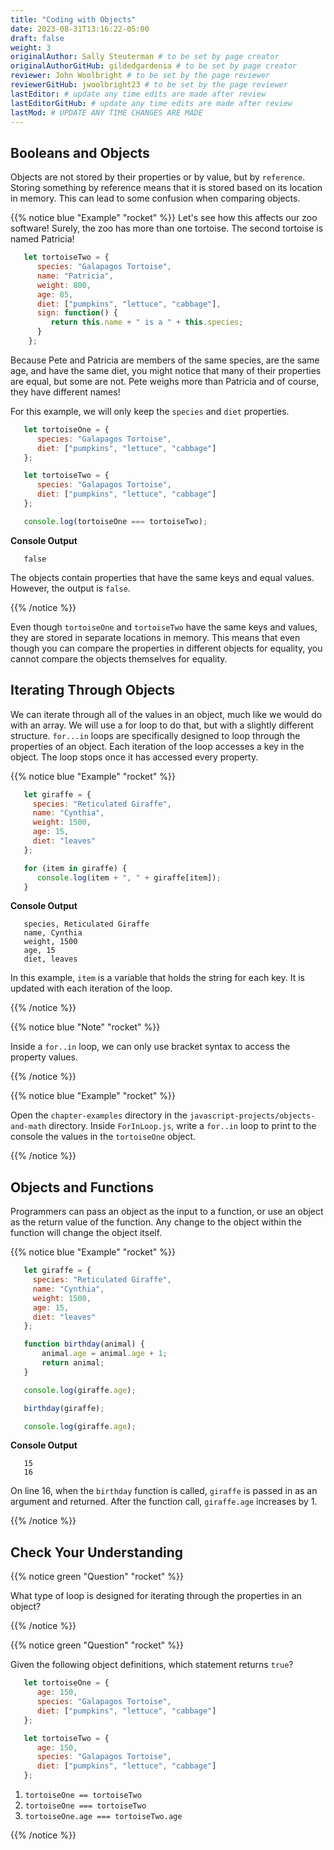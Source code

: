 ```yaml
---
title: "Coding with Objects"
date: 2023-08-31T13:16:22-05:00
draft: false
weight: 3
originalAuthor: Sally Steuterman # to be set by page creator
originalAuthorGitHub: gildedgardenia # to be set by page creator
reviewer: John Woolbright # to be set by the page reviewer
reviewerGitHub: jwoolbright23 # to be set by the page reviewer
lastEditor: # update any time edits are made after review
lastEditorGitHub: # update any time edits are made after review
lastMod: # UPDATE ANY TIME CHANGES ARE MADE
---
```


## Booleans and Objects

Objects are not stored by their properties or by value, but by `reference`.
Storing something by reference means that it is stored based on its location
in memory. This can lead to some confusion when comparing objects.

{{% notice blue "Example" "rocket" %}}
   Let's see how this affects our zoo software! Surely, the zoo has more than one tortoise. The second tortoise is named Patricia!

   ```js {linenos=table}
      let tortoiseTwo = {
         species: "Galapagos Tortoise",
         name: "Patricia",
         weight: 800,
         age: 85,
         diet: ["pumpkins", "lettuce", "cabbage"],
         sign: function() {
            return this.name + " is a " + this.species;
         }
       };
   ```

   Because Pete and Patricia are members of the same species, are the same age, and have the same diet, you might notice that many of their properties are equal, but some are not.
   Pete weighs more than Patricia and of course, they have different names!

   For this example, we will only keep the `species` and `diet` properties.

   ```js {linenos=table}
      let tortoiseOne = {
         species: "Galapagos Tortoise",
         diet: ["pumpkins", "lettuce", "cabbage"]
      };

      let tortoiseTwo = {
         species: "Galapagos Tortoise",
         diet: ["pumpkins", "lettuce", "cabbage"]
      };

      console.log(tortoiseOne === tortoiseTwo);
   ```

   **Console Output**

   ```console
      false
   ```

   The objects contain properties that have the same keys and equal values.
   However, the output is `false`.

{{% /notice %}}

Even though `tortoiseOne` and `tortoiseTwo` have the same keys and values,
they are stored in separate locations in memory. This means that even though
you can compare the properties in different objects for equality, you cannot
compare the objects themselves for equality.

## Iterating Through Objects

We can iterate through all of the values in an object, much like we would do
with an array. We will use a for loop to do that, but with a slightly
different structure. `for...in` loops are specifically designed to loop
through the properties of an object. Each iteration of the loop accesses a key
in the object. The loop stops once it has accessed every property.

{{% notice blue "Example" "rocket" %}}

   ```js {linenos=table}
      let giraffe = {
        species: "Reticulated Giraffe",
        name: "Cynthia",
        weight: 1500,
        age: 15,
        diet: "leaves"
      };

      for (item in giraffe) {
         console.log(item + ", " + giraffe[item]);
      }
   ```

   **Console Output**

   ```console
      species, Reticulated Giraffe
      name, Cynthia
      weight, 1500
      age, 15
      diet, leaves
   ```

   In this example, `item` is a variable that holds the string for each key. It is updated with each iteration of the loop.

{{% /notice %}}

{{% notice blue "Note" "rocket" %}}

   Inside a `for..in` loop, we can only use bracket syntax to access the property values.

{{% /notice %}}

{{% notice blue "Example" "rocket" %}}

   Open the `chapter-examples` directory in the `javascript-projects/objects-and-math` directory. 
   Inside `ForInLoop.js`, write a `for..in` loop to print to the console the values in the `tortoiseOne` object. 

{{% /notice %}}

## Objects and Functions

Programmers can pass an object as the input to a function, or use an object as
the return value of the function. Any change to the object within the function
will change the object itself.

{{% notice blue "Example" "rocket" %}}

   ```js {linenos=table}
      let giraffe = {
        species: "Reticulated Giraffe",
        name: "Cynthia",
        weight: 1500,
        age: 15,
        diet: "leaves"
      };

      function birthday(animal) {
          animal.age = animal.age + 1;
          return animal;
      }

      console.log(giraffe.age);

      birthday(giraffe);

      console.log(giraffe.age);
   ```

   **Console Output**

   ```console
      15
      16
   ```

   On line 16, when the `birthday` function is called, `giraffe` is passed in as an argument and returned. After the function call, `giraffe.age` increases by 1.

{{% /notice %}}

## Check Your Understanding

{{% notice green "Question" "rocket" %}}

   What type of loop is designed for iterating through the properties in an object?

{{% /notice %}}

<!-- for in loop -->

{{% notice green "Question" "rocket" %}}

   Given the following object definitions, which statement returns `true`?

   ```js {linenos=table}
      let tortoiseOne = {
         age: 150,
         species: "Galapagos Tortoise",
         diet: ["pumpkins", "lettuce", "cabbage"]
      };

      let tortoiseTwo = {
         age: 150,
         species: "Galapagos Tortoise",
         diet: ["pumpkins", "lettuce", "cabbage"]
      };
   ```

   1. `tortoiseOne == tortoiseTwo`
   1. `tortoiseOne === tortoiseTwo`
   1. `tortoiseOne.age === tortoiseTwo.age`

{{% /notice %}}

<!-- 3 -->